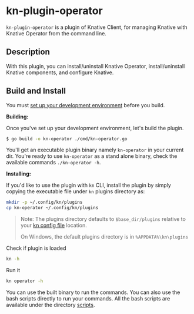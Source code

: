 # kn-plugin-operator

`kn-plugin-operator` is a plugin of Knative Client, for managing Knative with Knative Operator from the
command line.

## Description

With this plugin, you can install/uninstall Knative Operator, install/uninstall Knative components,
and configure Knative.

## Build and Install

You must
[set up your development environment](https://github.com/knative/client/blob/master/docs/DEVELOPMENT.md#prerequisites)
before you build.

**Building:**

Once you've set up your development environment, let's build the plugin.

```sh
$ go build -o kn-operator ./cmd/kn-operator.go
```

You'll get an executable plugin binary namely `kn-operator` in your current dir.
You're ready to use `kn-operator` as a stand alone binary, check the available
commands `./kn-operator -h`.

**Installing:**

If you'd like to use the plugin with `kn` CLI, install the plugin by simply
copying the executable file under `kn` plugins directory as:

```sh
mkdir -p ~/.config/kn/plugins
cp kn-operator ~/.config/kn/plugins
```

> Note: The plugins directory defaults to `$base_dir/plugins` relative to your [kn config file](https://knative.dev/docs/client/configure-kn/) location.
>  
> On Windows, the default plugins directory is in `%APPDATA%\kn\plugins`

Check if plugin is loaded

```sh
kn -h
```

Run it

```sh
kn operator -h
```

You can use the built binary to run the commands. You can also use the bash scripts directly to run your commands.
All the bash scripts are available under the directory [scripts](scripts/).
